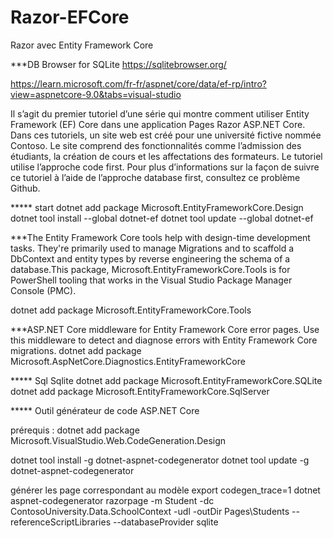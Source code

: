 # Razor-EFCore
Razor avec Entity Framework Core

***DB Browser for SQLite
https://sqlitebrowser.org/


https://learn.microsoft.com/fr-fr/aspnet/core/data/ef-rp/intro?view=aspnetcore-9.0&tabs=visual-studio


Il s’agit du premier tutoriel d’une série qui montre comment utiliser Entity Framework (EF) Core dans une application Pages Razor ASP.NET Core. Dans ces tutoriels, un site web est créé pour une université fictive nommée Contoso. Le site comprend des fonctionnalités comme l’admission des étudiants, la création de cours et les affectations des formateurs. Le tutoriel utilise l’approche code first. Pour plus d’informations sur la façon de suivre ce tutoriel à l’aide de l’approche database first, consultez ce problème Github.

***** start 
dotnet add package Microsoft.EntityFrameworkCore.Design
dotnet tool install --global dotnet-ef
dotnet tool update --global dotnet-ef




***The Entity Framework Core tools help with design-time development tasks. They're primarily used to manage Migrations and to scaffold a DbContext and entity types by reverse engineering the schema of a database.This package, Microsoft.EntityFrameworkCore.Tools is for PowerShell tooling that works in the Visual Studio Package Manager Console (PMC).

dotnet add package Microsoft.EntityFrameworkCore.Tools

***ASP.NET Core middleware for Entity Framework Core error pages. Use this middleware to detect and diagnose errors with Entity Framework Core migrations.
dotnet add package Microsoft.AspNetCore.Diagnostics.EntityFrameworkCore


***** Sql Sqlite
dotnet add package Microsoft.EntityFrameworkCore.SQLite
dotnet add package Microsoft.EntityFrameworkCore.SqlServer


*****  Outil générateur de code ASP.NET Core

prérequis : dotnet add package Microsoft.VisualStudio.Web.CodeGeneration.Design

dotnet tool install -g dotnet-aspnet-codegenerator
dotnet tool update -g dotnet-aspnet-codegenerator


générer les page correspondant au modèle 
export codegen_trace=1
dotnet aspnet-codegenerator razorpage -m Student -dc ContosoUniversity.Data.SchoolContext -udl -outDir Pages\Students --referenceScriptLibraries --databaseProvider sqlite


